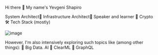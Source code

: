 Hi there 👋 My name's Yevgeni Shapiro

System Architect🔹 Infrastructure Architect🔹 Speaker and learner 🔹 Crypto 
🛠  Tech Stack (mostly)

![image](https://user-images.githubusercontent.com/23049337/215611085-2af5020c-6e83-4d10-83ef-408e50385d9a.png)

However, I'm also intensively exploring such topics like (among other things):
🔹 Big Data. AI
🔹 ClearML
🔹 GraphQL


